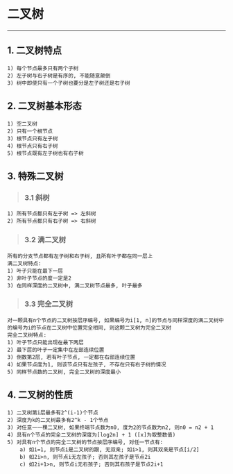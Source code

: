 # **二叉树** #
*** 

## **1. 二叉树特点** ##
    1) 每个节点最多只有两个子树
    2) 左子树与右子树是有序的, 不能随意颠倒
    3) 树中即使只有一个子树也要分是左子树还是右子树


## **2. 二叉树基本形态** ##
    1) 空二叉树
    2) 只有一个根节点
    3) 根节点只有左子树
    4) 根节点只有右子树
    5) 根节点既有左子树也有右子树


## **3. 特殊二叉树** ##
> ### **3.1 斜树** ###
    1) 所有节点都只有左子树 => 左斜树
    2) 所有节点都只有右子树 => 右斜树
> ### **3.2 满二叉树** ###
    所有的分支节点都有左子树和右子树, 且所有叶子都在同一层上  
    满二叉树特点:
    1) 叶子只能在最下一层
    2) 非叶子节点的度一定是2
    3) 在同样深度的二叉树中, 满二叉树节点最多, 叶子最多
> ### **3.3 完全二叉树** ###
    对一颗具有n个节点的二叉树按层序编号, 如果编号为i[1, n]的节点与同样深度的满二叉树中的编号为i的节点在二叉树中位置完全相同, 则这颗二叉树为完全二叉树  
    完全二叉树特点:
    1) 叶子节点只能出现在最下两层
    2) 最下层的叶子一定集中在左部连续位置
    3) 倒数第2层, 若有叶子节点, 一定都在右部连续位置
    4) 如果节点度为1, 则该节点只有左孩子, 不存在只有右子树的情况
    5) 同样节点数的二叉树, 完全二叉树的深度最小


## **4. 二叉树的性质** ##
    1) 二叉树第i层最多有2^(i-1)个节点
    2) 深度为k的二叉树最多有2^k - 1个节点
    3) 对任意一一棵二叉树, 如果终端节点数为n0, 度为2的节点数为n2, 则n0 = n2 + 1
    4) 具有n个节点的完全二叉树的深度为[log2n] + 1 ([x]为取整数值)
    5) 对具有n个节点的完全二叉树的节点按层序编号, 对任一节点有:
        a) 如i=1, 则节点i是二叉树的跟, 无双亲; 如i>1, 则其双亲是节点[i/2]
        b) 如2i>n, 则节点i无左孩子; 否则其左孩子是节点2i
        c) 如2i+1>n, 则节点i无右孩子; 否则其右孩子是节点2i+1
